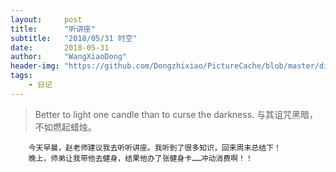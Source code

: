 ```yaml
---
layout:     post
title:      "听讲座"
subtitle:   "2018/05/31 时空"
date:       2018-05-31
author:     "WangXiaoDong"
header-img: "https://github.com/Dongzhixiao/PictureCache/blob/master/diaryPic/20180531.jpg?raw=true"
tags:
    - 日记
---
```


>Better to light one candle than to curse the darkness.
与其诅咒黑暗，不如燃起蜡烛。

```
    今天早晨，赵老师建议我去听听讲座。我听到了很多知识，回来周末总结下！
    晚上，师弟让我带他去健身，结果他办了张健身卡……冲动消费啊！！
```

